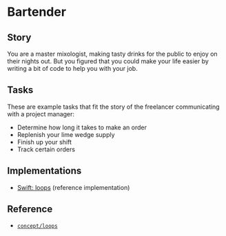 # Bartender

## Story

You are a master mixologist, making tasty drinks for the public to enjoy on their nights out. But you figured that you could make your life easier by writing a bit of code to help you with your job.

## Tasks

These are example tasks that fit the story of the freelancer communicating with a project manager:

- Determine how long it takes to make an order
- Replenish your lime wedge supply
- Finish up your shift
- Track certain orders

## Implementations

- [Swift: loops][implementation-swift] (reference implementation)

## Reference

- [`concept/loops`][concept-loops]

[concept-loops]: ../concepts/loops.md
[implementation-swift]: ../../languages/swift/exercises/concept/master-mixologist/.docs/instructions.md
